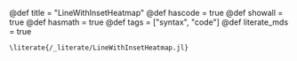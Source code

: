 @def title = "LineWithInsetHeatmap"
@def hascode = true
@def showall = true
@def hasmath = true
@def tags = ["syntax", "code"]
@def literate_mds = true

`\literate{/_literate/LineWithInsetHeatmap.jl}`
